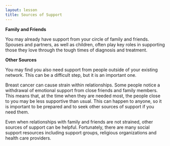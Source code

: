 ```yaml
---
layout: lesson
title: Sources of Support
---
```


**Family and Friends**

You may already have support from your circle of family and friends. Spouses and partners, as well as children, often play key roles in supporting those they love through the tough times of diagnosis and treatment.

**Other Sources**

You may find you also need support from people outside of your existing network. This can be a difficult step, but it is an important one. 

Breast cancer can cause strain within relationships. Some people notice a withdrawal of emotional support from close friends and family members. This means that, at the time when they are needed most, the people close to you may be less supportive than usual. This can happen to anyone, so it is important to be prepared and to seek other sources of support if you need them. 

Even when relationships with family and friends are not strained, other sources of support can be helpful. Fortunately, there are many social support resources including support groups, religious organizations and health care providers.
